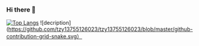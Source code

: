 ### Hi there 👋

<!--
**vanillakiwi/vanillakiwi** is a ✨ _special_ ✨ repository because its `README.md` (this file) appears on your GitHub profile.

Here are some ideas to get you started:

- 🔭 I’m currently working on ...
- 🌱 I’m currently learning ...
- 👯 I’m looking to collaborate on ...
- 🤔 I’m looking for help with ...
- 💬 Ask me about ...
- 📫 How to reach me: ...
- 😄 Pronouns: ...
- ⚡ Fun fact: ...
-->
[![Top Langs](https://github-readme-stats.vercel.app/api/top-langs/?username=vanillakiwi&layout=compact)](https://github.com/vanillakiwi/github-readme-stats)
![decription](https://github.com/tzy13755126023/tzy13755126023/blob/master/github-contribution-grid-snake.svg）
